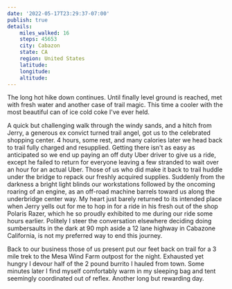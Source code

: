 ```yaml
---
date: '2022-05-17T23:29:37-07:00'
publish: true
details:
    miles_walked: 16
    steps: 45653
    city: Cabazon
    state: CA
    region: United States
    latitude:
    longitude:
    altitude:
---
```

The long hot hike down continues. Until finally level ground is reached, met with fresh water and another case of trail magic. This time a cooler with the most beautiful can of ice cold coke I've ever held.

A quick but challenging walk through the windy sands, and a hitch from Jerry, a generous ex convict turned trail angel, got us to the celebrated shopping center. 4 hours, some rest, and many calories later we head back to trail fully charged and resupplied. Getting there isn't as easy as anticipated so we end up paying an off duty Uber driver to give us a ride, except he failed to return for everyone leaving a few stranded to wait over an hour for an actual Uber. Those of us who did make it back to trail huddle under the bridge to repack our freshly acquired supplies. Suddenly from the darkness a bright light blinds our workstations followed by the oncoming roaring of an engine, as an off-road machine barrels toward us along the underbridge center way. My heart just barely returned to its intended place when Jerry yells out for me to hop in for a ride in his fresh out of the shop Polaris Razer, which he so proudly exhibited to me during our ride some hours earlier. Politely I steer the conversation elsewhere deciding doing sumbersaults in the dark at 90 mph aside a 12 lane highway in Cabazone California, is not my preferred way to end this journey. 

Back to our business those of us present put our feet back on trail for a 3 mile trek to the Mesa Wind Farm outpost for the night. Exhausted yet hungry I devour half of the 2 pound burrito I hauled from town. Some minutes later I find myself comfortably warm in my sleeping bag and tent seemingly coordinated out of reflex. Another long but rewarding day.